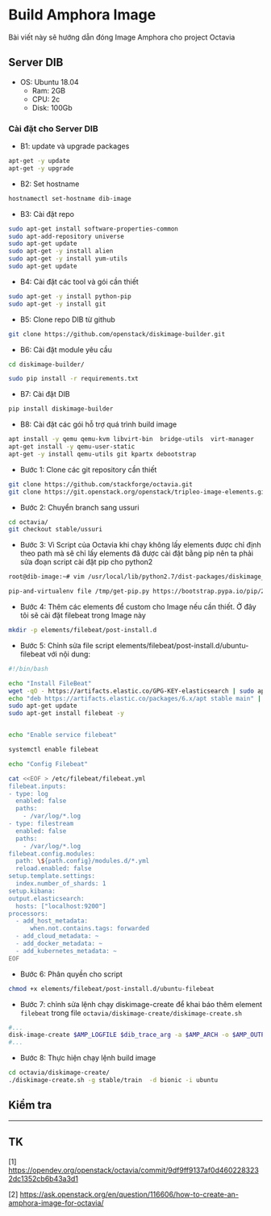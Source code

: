 # Build Amphora Image

Bài viết này sẽ hướng dẫn đóng Image Amphora cho project Octavia

## Server DIB
- OS: Ubuntu 18.04
  - Ram: 2GB
  - CPU: 2c
  - Disk: 100Gb

### Cài đặt cho Server DIB

- B1: update và upgrade packages
```sh
apt-get -y update
apt-get -y upgrade
```

- B2: Set hostname 
```sh
hostnamectl set-hostname dib-image
```

- B3: Cài đặt repo
```sh
sudo apt-get install software-properties-common
sudo apt-add-repository universe
sudo apt-get update
sudo apt-get -y install alien
sudo apt-get -y install yum-utils
sudo apt-get update
```

- B4: Cài đặt các tool và gói cần thiết 
```sh
sudo apt-get -y install python-pip
sudo apt-get -y install git
```

- B5: Clone repo DIB từ github
```sh
git clone https://github.com/openstack/diskimage-builder.git
```

- B6: Cài đặt module yêu cầu
```sh
cd diskimage-builder/

sudo pip install -r requirements.txt
```

- B7: Cài đặt DIB
```sh
pip install diskimage-builder
```
- B8: Cài đặt các gói hỗ trợ quá trình build image
```sh
apt install -y qemu qemu-kvm libvirt-bin  bridge-utils  virt-manager
apt-get install -y qemu-user-static
apt-get -y install qemu-utils git kpartx debootstrap
```


- Bước 1: Clone các git repository cần thiết
```sh
git clone https://github.com/stackforge/octavia.git
git clone https://git.openstack.org/openstack/tripleo-image-elements.git
```

- Bước 2: Chuyển branch sang ussuri
```sh
cd octavia/
git checkout stable/ussuri
```

- Bước 3: Vì Script của Octavia khi chạy không lấy elements được chỉ định theo path mà sẽ chỉ lấy elements đã được cài đặt bằng pip nên ta phải sửa đoạn script cài đặt pip cho python2
```sh
root@dib-image:~# vim /usr/local/lib/python2.7/dist-packages/diskimage_builder/elements/pip-and-virtualenv/source-repository-pip-and-virtualenv

pip-and-virtualenv file /tmp/get-pip.py https://bootstrap.pypa.io/pip/2.7/get-pip.py
```

- Bước 4: Thêm các elements để custom cho Image nếu cần thiết. Ở đây tôi sẽ cài đặt filebeat trong Image này 
```sh 
mkdir -p elements/filebeat/post-install.d
```

- Bước 5: Chỉnh sửa file script elements/filebeat/post-install.d/ubuntu-filebeat với nội dung:
```sh
#!/bin/bash

echo "Install FileBeat"
wget -qO - https://artifacts.elastic.co/GPG-KEY-elasticsearch | sudo apt-key add -
echo "deb https://artifacts.elastic.co/packages/6.x/apt stable main" | sudo tee -a /etc/apt/sources.list.d/elastic-6.x.list
sudo apt-get update
sudo apt-get install filebeat -y


echo "Enable service filebeat"

systemctl enable filebeat

echo "Config Filebeat"

cat <<EOF > /etc/filebeat/filebeat.yml
filebeat.inputs:
- type: log
  enabled: false
  paths:
    - /var/log/*.log
- type: filestream
  enabled: false
  paths:
    - /var/log/*.log
filebeat.config.modules:
  path: \${path.config}/modules.d/*.yml
  reload.enabled: false
setup.template.settings:
  index.number_of_shards: 1
setup.kibana:
output.elasticsearch:
  hosts: ["localhost:9200"]
processors:
  - add_host_metadata:
      when.not.contains.tags: forwarded
  - add_cloud_metadata: ~
  - add_docker_metadata: ~
  - add_kubernetes_metadata: ~
EOF
```
- Bước 6: Phân quyền cho script
```sh
chmod +x elements/filebeat/post-install.d/ubuntu-filebeat
```

- Bước 7: chỉnh sửa lệnh chạy diskimage-create để khai báo thêm element `filebeat` trong file `octavia/diskimage-create/diskimage-create.sh`
```sh
#...
disk-image-create $AMP_LOGFILE $dib_trace_arg -a $AMP_ARCH -o $AMP_OUTPUTFILENAME -t $AMP_IMAGETYPE --image-size $AMP_IMAGESIZE --image-cache $AMP_CACHEDIR $AMP_DISABLE_TMP_FS $AMP_element_sequence filebeat
#...
```

- Bước 8: Thực hiện chạy lệnh build image
```sh
cd octavia/diskimage-create/
./diskimage-create.sh -g stable/train  -d bionic -i ubuntu 
```

## Kiểm tra


----
## TK

[1] https://opendev.org/openstack/octavia/commit/9df9ff9137af0d4602283232dc1352cb6b43a3d1

[2] https://ask.openstack.org/en/question/116606/how-to-create-an-amphora-image-for-octavia/